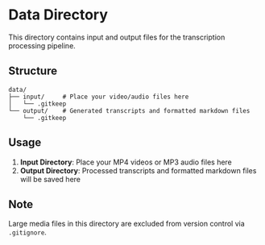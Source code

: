 # Data Directory

This directory contains input and output files for the transcription processing pipeline.

## Structure

```
data/
├── input/     # Place your video/audio files here
│   └── .gitkeep
└── output/    # Generated transcripts and formatted markdown files
    └── .gitkeep
```

## Usage

1. **Input Directory**: Place your MP4 videos or MP3 audio files here
2. **Output Directory**: Processed transcripts and formatted markdown files will be saved here

## Note

Large media files in this directory are excluded from version control via `.gitignore`.